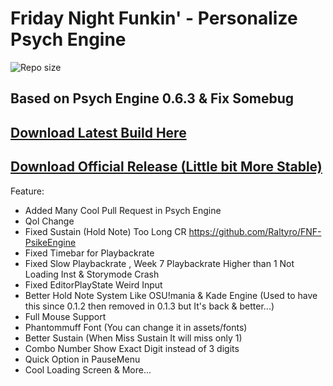 # Friday Night Funkin' - Personalize Psych Engine

![Repo size](https://img.shields.io/github/repo-size/APRO716/Personalize-PsychEngine)

Based on Psych Engine 0.6.3 & Fix Somebug
---------------------------------------------------------------------------
[Download Latest Build Here](https://github.com/APRO716/Personalize-PsychEngine/actions)
---------------------------------------------------------------------------
[Download Official Release (Little bit More Stable)](https://github.com/APRO716/Personalize-PsychEngine/releases)
---------------------------------------------------------------------------
Feature:
* Added Many Cool Pull Request in Psych Engine
* Qol Change
* Fixed Sustain (Hold Note) Too Long CR https://github.com/Raltyro/FNF-PsikeEngine
* Fixed Timebar for Playbackrate
* Fixed Slow Playbackrate , Week 7 Playbackrate Higher than 1 Not Loading Inst & Storymode Crash
* Fixed EditorPlayState Weird Input
* Better Hold Note System Like OSU!mania & Kade Engine (Used to have this since 0.1.2 then removed in 0.1.3 but It's back & better...)
* Full Mouse Support
* Phantommuff Font (You can change it in assets/fonts)
* Better Sustain (When Miss Sustain It will miss only 1)
* Combo Number Show Exact Digit instead of 3 digits
* Quick Option in PauseMenu
* Cool Loading Screen & More...